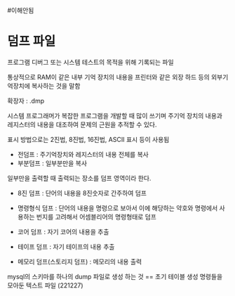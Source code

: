 #이해안됨
# 덤프 파일


프로그램 디버그 또는 시스템 테스트의 목적을 위해 기록되는 파일

통상적으로 RAM이 같은 내부 기억 장치의 내용을 프린터와 같은 외장 하드 등의 외부기억장치에 복사하는 것을 말함

확장자 : .dmp

시스템 프로그래머가 복잡한 프로그램을 개발할 때 많이 쓰기며 주기억 장치의 내용과 레지스터의 내용을 대조하여 문제의 근원을 추적할 수 있다.

표시 방법으로는 2진법, 8진법, 16진법, ASCII 표시 등이 사용됨

- 전덤프 : 주기억장치와 레지스터의 내용 전체를 복사
- 부분덤프 : 일부분만을 복사

일부만을 출력할 때 출력되는 장소를 덤프 영역이라 한다.

- 8진 덤프 : 단어의 내용을 8진숫자로 간주하여 덤프
- 명령형식 덤프 : 단어의 내용을 명령으로 보아서 이에 해당하는 약호와 명령에서 사용하는 번지를 고려해서 어셈블리어의 명령형태로 덤프

- 코어 덤프 : 자기 코어의 내용을 추출
- 테이프 덤프 : 자기 테이프의 내용 추출
- 메모리 덤프(스토리지 덤프) : 메모리의 내용 출력

mysql의 스키마를 하나의 dump 파일로 생성 하는 것 == 초기 테이블 생성 명령들을 모아둔 텍스트 파일 (221227)